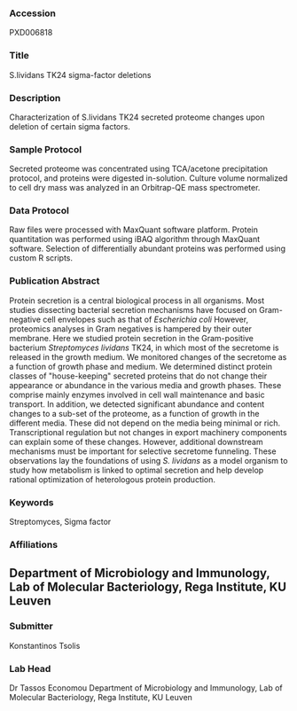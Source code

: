 ### Accession
PXD006818

### Title
S.lividans TK24 sigma-factor deletions

### Description
Characterization of S.lividans TK24 secreted proteome changes upon deletion of certain sigma factors.

### Sample Protocol
Secreted proteome was concentrated using TCA/acetone precipitation protocol, and proteins were digested in-solution. Culture volume normalized to cell dry mass was analyzed in an Orbitrap-QE mass spectrometer.

### Data Protocol
Raw files were processed with MaxQuant software platform. Protein quantitation was performed using iBAQ algorithm through MaxQuant software. Selection of differentially abundant proteins was performed using custom R scripts.

### Publication Abstract
Protein secretion is a central biological process in all organisms. Most studies dissecting bacterial secretion mechanisms have focused on Gram-negative cell envelopes such as that of <i>Escherichia coli</i> However, proteomics analyses in Gram negatives is hampered by their outer membrane. Here we studied protein secretion in the Gram-positive bacterium <i>Streptomyces lividans</i> TK24, in which most of the secretome is released in the growth medium. We monitored changes of the secretome as a function of growth phase and medium. We determined distinct protein classes of "house-keeping" secreted proteins that do not change their appearance or abundance in the various media and growth phases. These comprise mainly enzymes involved in cell wall maintenance and basic transport. In addition, we detected significant abundance and content changes to a sub-set of the proteome, as a function of growth in the different media. These did not depend on the media being minimal or rich. Transcriptional regulation but not changes in export machinery components can explain some of these changes. However, additional downstream mechanisms must be important for selective secretome funneling. These observations lay the foundations of using <i>S. lividans</i> as a model organism to study how metabolism is linked to optimal secretion and help develop rational optimization of heterologous protein production.

### Keywords
Streptomyces, Sigma factor

### Affiliations
Department of Microbiology and Immunology, Lab of Molecular Bacteriology, Rega Institute, KU Leuven
-

### Submitter
Konstantinos Tsolis

### Lab Head
Dr Tassos Economou
Department of Microbiology and Immunology, Lab of Molecular Bacteriology, Rega Institute, KU Leuven


